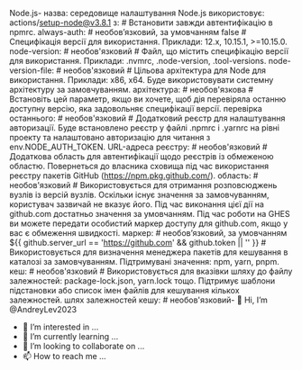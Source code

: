 Node.js- назва: середовище налаштування Node.js
  використовує: actions/setup-node@v3.8.1
  з:
    # Встановити завжди автентифікацію в npmrc.
    always-auth: # необов’язковий, за умовчанням false
    # Специфікація версії для використання. Приклади: 12.x, 10.15.1, >=10.15.0.
    node-version: # необов'язковий
    # Файл, що містить специфікацію версії для використання. Приклади: .nvmrc, .node-version, .tool-versions.
    node-version-file: # необов'язковий
    # Цільова архітектура для Node для використання. Приклади: x86, x64. Буде використовувати системну архітектуру за замовчуванням.
    архітектура: # необов'язкова
    # Встановіть цей параметр, якщо ви хочете, щоб дія перевіряла останню доступну версію, яка задовольняє специфікації версії.
    перевірка останнього: # необов'язковий
    # Додатковий реєстр для налаштування авторизації. Буде встановлено реєстр у файлі .npmrc і .yarnrc на рівні проекту та налаштовано авторизацію для читання з env.NODE_AUTH_TOKEN.
    URL-адреса реєстру: # необов'язковий
    # Додаткова область для автентифікації щодо реєстрів із обмеженою областю. Повернеться до власника сховища під час використання реєстру пакетів GitHub (https://npm.pkg.github.com/).
    область: # необов'язковий
    # Використовується для отримання розповсюджень вузлів із версій вузлів. Оскільки існує значення за замовчуванням, користувач зазвичай не вказує його. Під час виконання цієї дії на github.com достатньо значення за умовчанням. Під час роботи на GHES ви можете передати особистий маркер доступу для github.com, якщо у вас є обмеження швидкості.
    маркер: # необов’язковий, за умовчанням ${{ github.server_url == 'https://github.com' && github.token || '' }}
    # Використовується для визначення менеджера пакетів для кешування в каталозі за замовчуванням. Підтримувані значення: npm, yarn, pnpm.
    кеш: # необов'язковий
    # Використовується для вказівки шляху до файлу залежностей: package-lock.json, yarn.lock тощо. Підтримує шаблони підстановки або список імен файлів для кешування кількох залежностей.
    шлях залежностей кешу: # необов'язковий- 👋 Hi, I’m @AndreyLev2023
- 👀 I’m interested in ...
- 🌱 I’m currently learning ...
- 💞️ I’m looking to collaborate on ...
- 📫 How to reach me ...

<!---
AndreyLev2023/AndreyLev2023 is a ✨ special ✨ repository because its `README.md` (this file) appears on your GitHub profile.
You can click the Preview link to take a look at your changes.
--->
